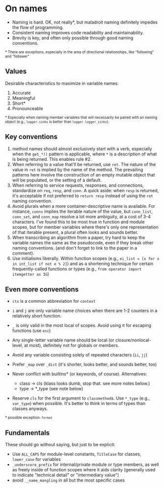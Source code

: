 # On names

* Naming is hard. OK, not really\*, but maladroit naming definitely
  impedes the flow of programming.
* Consistent naming improves code readability and maintainability.
* Brevity is key, and often only possible through good naming
  conventions.

<small>\* There are exceptions, especially in the area of directional
relationships, like "following" and "follower"</small>

## Values

Desirable characteristics to maximize in variable names:

1. Accurate
2. Meaningful
3. Short*
4. Pronounceable

<small>\* Especially when naming member variables that will necessarily be
   paired with an owning object (e.g., `logger.sinks` is better than
   `logger.logger_sinks`).</small>

## Key conventions

1. method names should almost exclusively start with a verb, especially
   when the `get_*()` pattern is applicable, where `*` is a description of
   what is being returned. This enables rule #2.
2. When referring to a value that'll be returned, use `ret`. The
   nature of the value in `ret` is implied by the name of the
   method. The prevailing patterns here involve the construction of an
   empty mutable object that will be populated, or the setting of a
   default.
3. When referring to service requests, responses, and connections, standardize
   on `req`, `resp`, and `conn`. A quick aside: when `resp` is returned, it's
   acceptable if not preferred to `return resp` instead of using the
   `ret` naming convention.
4. Avoid plurals when a more container-descriptive name is
   available. For instance, `conns` implies the iterable nature of the
   value, but `conn_list`, `conn_set`, and `conn_map` resolve a lot
   more ambiguity, at a cost of 3-4 characters. I've found this to be
   most true in function and module scopes, but for member variables
   where there's only one representation of that iterable present, a
   plural often looks and sounds better.
5. When transcribing an algorithm from a paper, try hard to keep the
   variable names the same as the pseudocode, even if they break other
   naming conventions. (and don't forget to link to the paper in a
   comment).
6. Use initialisms liberally. Within function scopes
   (e.g.,  `ei_list = [x for x in int_list if not e % 2]`) and as a
   shortening technique for certain frequently-called functions or types
   (e.g., `from operator import itemgetter as IG`)

## Even more conventions

- `ctx` is a common abbreviation for `context`
- `i` and `j` are only variable name choices when there are 1-2
  counters in a relatively short function.
- `_` is only valid in the most local of scopes. Avoid using it for
  escaping functions (use `esc`)
- Any single-letter variable name should be local (or
  closure/nonlocal-level, at most), definitely not for globals or
  members.
- Avoid any variable consisting solely of repeated characters (`ii`, `jj`)
- Prefer `_map` over `_dict` (it's shorter, looks better, and sounds
  better, too)
- Never conflict with builtins* (or keywords, of course). Alternatives:

  * class -> cls (klass looks dumb, stop that. see more notes below.)
  * type -> *_type (see note below)

- Reserve `cls` for the first argument to `classmethod`s. Use `*_type`
  (e.g., `var_type`) when possible. It's better to think in terms of
  types than classes anyways.

<small>\* possible exception: `format`</small>

## Fundamentals

These should go without saying, but just to be explicit:

* Use `ALL_CAPS` for module-level constants, `TitleCase` for classes,
  `lower_case` for variables
* `_underscore_prefix` for internal/private module or type members, as
  well as freely inside of function scopes where it aids clarity
  (generally used to indicate "technical detail" or "intermediary
  value")
* avoid `__name_mangling` in all but the most specific cases
